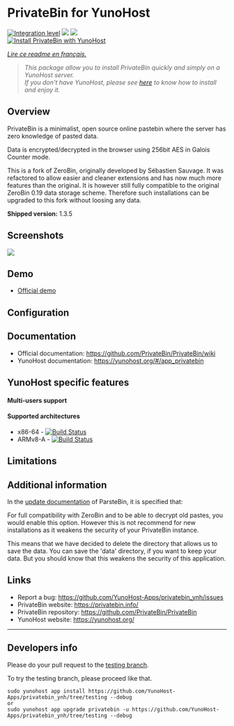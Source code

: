 # PrivateBin for YunoHost

[![Integration level](https://dash.yunohost.org/integration/privatebin.svg)](https://dash.yunohost.org/appci/app/privatebin) ![](https://ci-apps.yunohost.org/ci/badges/privatebin.status.svg) ![](https://ci-apps.yunohost.org/ci/badges/privatebin.maintain.svg)  
[![Install PrivateBin with YunoHost](https://install-app.yunohost.org/install-with-yunohost.svg)](https://install-app.yunohost.org/?app=privatebin)

*[Lire ce readme en français.](./README_fr.md)*

> *This package allow you to install PrivateBin quickly and simply on a YunoHost server.  
If you don't have YunoHost, please see [here](https://yunohost.org/#/install) to know how to install and enjoy it.*

## Overview

PrivateBin is a minimalist, open source online pastebin where the server has zero knowledge of pasted data.

Data is encrypted/decrypted in the browser using 256bit AES in Galois Counter mode.

This is a fork of ZeroBin, originally developed by Sébastien Sauvage. It was refactored to allow easier and cleaner extensions and has now much more features than the original. It is however still fully compatible to the original ZeroBin 0.19 data storage scheme. Therefore such installations can be upgraded to this fork without loosing any data.

**Shipped version:** 1.3.5

## Screenshots

![](https://privatebin.info/img/1.0/bootstrap.png)

## Demo

* [Official demo](https://privatebin.net/)

## Configuration

## Documentation

 * Official documentation: https://github.com/PrivateBin/PrivateBin/wiki
 * YunoHost documentation: https://yunohost.org/#/app_privatebin

## YunoHost specific features

#### Multi-users support

#### Supported architectures

* x86-64 - [![Build Status](https://ci-apps.yunohost.org/ci/logs/privatebin.svg)](https://ci-apps.yunohost.org/ci/apps/privatebin/)
* ARMv8-A - [![Build Status](https://ci-apps-arm.yunohost.org/ci/logs/privatebin.svg)](https://ci-apps-arm.yunohost.org/ci/apps/privatebin/)

## Limitations

## Additional information

In the [update documentation](https://github.com/PrivateBin/PrivateBin/wiki/Configuration#zerobincompatibility) of ParsteBin, it is specified that:

For full compatibility with ZeroBin and to be able to decrypt old pastes, you would enable this option. However this is not recommend for new installations as it weakens the security of your PrivateBin instance.

This means that we have decided to delete the directory that allows us to save the data. You can save the 'data' directory, if you want to keep your data. But you should know that this weakens the security of this application.

## Links

 * Report a bug: https://github.com/YunoHost-Apps/privatebin_ynh/issues
 * PrivateBin website: https://privatebin.info/
 * PrivateBin repository: https://github.com/PrivateBin/PrivateBin
 * YunoHost website: https://yunohost.org/

---

## Developers info

Please do your pull request to the [testing branch](https://github.com/YunoHost-Apps/privatebin_ynh/tree/testing).

To try the testing branch, please proceed like that.
```
sudo yunohost app install https://github.com/YunoHost-Apps/privatebin_ynh/tree/testing --debug
or
sudo yunohost app upgrade privatebin -u https://github.com/YunoHost-Apps/privatebin_ynh/tree/testing --debug
```
